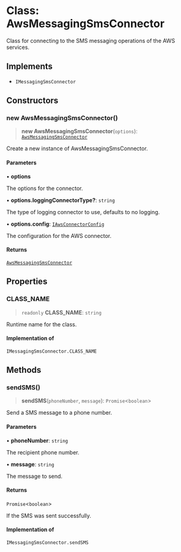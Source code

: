 # Class: AwsMessagingSmsConnector

Class for connecting to the SMS messaging operations of the AWS services.

## Implements

- `IMessagingSmsConnector`

## Constructors

### new AwsMessagingSmsConnector()

> **new AwsMessagingSmsConnector**(`options`): [`AwsMessagingSmsConnector`](AwsMessagingSmsConnector.md)

Create a new instance of AwsMessagingSmsConnector.

#### Parameters

• **options**

The options for the connector.

• **options.loggingConnectorType?**: `string`

The type of logging connector to use, defaults to no logging.

• **options.config**: [`IAwsConnectorConfig`](../interfaces/IAwsConnectorConfig.md)

The configuration for the AWS connector.

#### Returns

[`AwsMessagingSmsConnector`](AwsMessagingSmsConnector.md)

## Properties

### CLASS\_NAME

> `readonly` **CLASS\_NAME**: `string`

Runtime name for the class.

#### Implementation of

`IMessagingSmsConnector.CLASS_NAME`

## Methods

### sendSMS()

> **sendSMS**(`phoneNumber`, `message`): `Promise`\<`boolean`\>

Send a SMS message to a phone number.

#### Parameters

• **phoneNumber**: `string`

The recipient phone number.

• **message**: `string`

The message to send.

#### Returns

`Promise`\<`boolean`\>

If the SMS was sent successfully.

#### Implementation of

`IMessagingSmsConnector.sendSMS`

